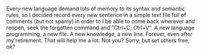 Every new language demand lots of memory to its syntax and semantic rules, so I decided record every new sentence in a simple text file full of comments (but not spamy) in order to I be able to come back wherever and reopen, seek the forgotten command and "Ctrl+C; Ctrl+V". 
A new language programming, a new file. A new knowledge, a new line. Forever, even after my retirement. That will help me a lot. Not you? Sorry, but set others free, ok?
